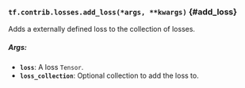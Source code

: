 ### `tf.contrib.losses.add_loss(*args, **kwargs)` {#add_loss}

Adds a externally defined loss to the collection of losses.

##### Args:


*  <b>`loss`</b>: A loss `Tensor`.
*  <b>`loss_collection`</b>: Optional collection to add the loss to.

